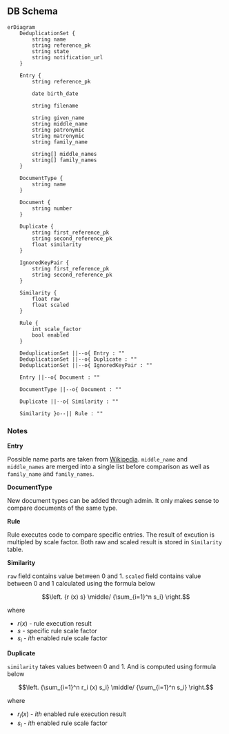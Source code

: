 ## DB Schema
```mermaid
erDiagram
    DeduplicationSet {
        string name
        string reference_pk
        string state
        string notification_url
    }

    Entry {
        string reference_pk

        date birth_date

        string filename

        string given_name
        string middle_name
        string patronymic
        string matronymic
        string family_name

        string[] middle_names
        string[] family_names
    }

    DocumentType {
        string name
    }

    Document {
        string number
    }

    Duplicate {
        string first_reference_pk
        string second_reference_pk
        float similarity
    }

    IgnoredKeyPair {
        string first_reference_pk
        string second_reference_pk
    }

    Similarity {
        float raw
        float scaled
    }

    Rule {
        int scale_factor
        bool enabled
    }

    DeduplicationSet ||--o{ Entry : ""
    DeduplicationSet ||--o{ Duplicate : ""
    DeduplicationSet ||--o{ IgnoredKeyPair : ""

    Entry ||--o{ Document : ""

    DocumentType ||--o{ Document : ""

    Duplicate ||--o{ Similarity : ""

    Similarity }o--|| Rule : ""

```
### Notes

**Entry**

Possible name parts are taken from [Wikipedia](https://en.wikipedia.org/wiki/Personal_name#Structure_in_humans). `middle_name` and `middle_names` are merged into a single list before comparison as well as `family_name` and `family_names`.

**DocumentType**

New document types can be added through admin. It only makes sense to compare documents of the same type.

**Rule**

Rule executes code to compare specific entries. The result of excution is multipled by scale factor. Both raw and scaled result is stored in `Similarity` table.

**Similarity**

`raw` field contains value between 0 and 1. `scaled` field contains value between 0 and 1 calculated using the formula below

```math
\left. {r (x) s} \middle/ {\sum_{i=1}^n s_i} \right.
```

where

- $r (x)$ - rule execution result
- $s$ - specific rule scale factor
- $s_i$ - *ith* enabled rule scale factor

**Duplicate**

`similarity` takes values between 0 and 1. And is computed using formula below

```math
\left. {\sum_{i=1}^n r_i (x) s_i} \middle/ {\sum_{i=1}^n s_i} \right.
```

where
- $r_i (x)$ - *ith* enabled rule execution result
- $s_i$ - *ith* enabled rule scale factor
